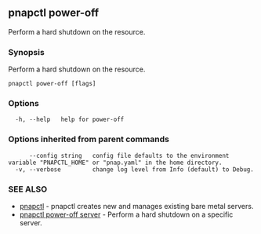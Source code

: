 ## pnapctl power-off

Perform a hard shutdown on the resource.

### Synopsis

Perform a hard shutdown on the resource.

```
pnapctl power-off [flags]
```

### Options

```
  -h, --help   help for power-off
```

### Options inherited from parent commands

```
      --config string   config file defaults to the environment variable "PNAPCTL_HOME" or "pnap.yaml" in the home directory.
  -v, --verbose         change log level from Info (default) to Debug.
```

### SEE ALSO

* [pnapctl](pnapctl.md)	 - pnapctl creates new and manages existing bare metal servers.
* [pnapctl power-off server](pnapctl_power-off_server.md)	 - Perform a hard shutdown on a specific server.

